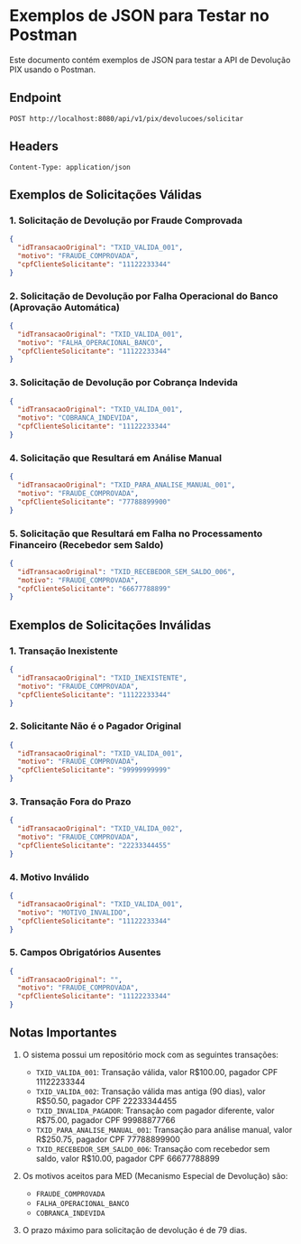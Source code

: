 # Exemplos de JSON para Testar no Postman

Este documento contém exemplos de JSON para testar a API de Devolução PIX usando o Postman.

## Endpoint

```
POST http://localhost:8080/api/v1/pix/devolucoes/solicitar
```

## Headers

```
Content-Type: application/json
```

## Exemplos de Solicitações Válidas

### 1. Solicitação de Devolução por Fraude Comprovada

```json
{
  "idTransacaoOriginal": "TXID_VALIDA_001",
  "motivo": "FRAUDE_COMPROVADA",
  "cpfClienteSolicitante": "11122233344"
}
```

### 2. Solicitação de Devolução por Falha Operacional do Banco (Aprovação Automática)

```json
{
  "idTransacaoOriginal": "TXID_VALIDA_001",
  "motivo": "FALHA_OPERACIONAL_BANCO",
  "cpfClienteSolicitante": "11122233344"
}
```

### 3. Solicitação de Devolução por Cobrança Indevida

```json
{
  "idTransacaoOriginal": "TXID_VALIDA_001",
  "motivo": "COBRANCA_INDEVIDA",
  "cpfClienteSolicitante": "11122233344"
}
```

### 4. Solicitação que Resultará em Análise Manual

```json
{
  "idTransacaoOriginal": "TXID_PARA_ANALISE_MANUAL_001",
  "motivo": "FRAUDE_COMPROVADA",
  "cpfClienteSolicitante": "77788899900"
}
```

### 5. Solicitação que Resultará em Falha no Processamento Financeiro (Recebedor sem Saldo)

```json
{
  "idTransacaoOriginal": "TXID_RECEBEDOR_SEM_SALDO_006",
  "motivo": "FRAUDE_COMPROVADA",
  "cpfClienteSolicitante": "66677788899"
}
```

## Exemplos de Solicitações Inválidas

### 1. Transação Inexistente

```json
{
  "idTransacaoOriginal": "TXID_INEXISTENTE",
  "motivo": "FRAUDE_COMPROVADA",
  "cpfClienteSolicitante": "11122233344"
}
```

### 2. Solicitante Não é o Pagador Original

```json
{
  "idTransacaoOriginal": "TXID_VALIDA_001",
  "motivo": "FRAUDE_COMPROVADA",
  "cpfClienteSolicitante": "99999999999"
}
```

### 3. Transação Fora do Prazo

```json
{
  "idTransacaoOriginal": "TXID_VALIDA_002",
  "motivo": "FRAUDE_COMPROVADA",
  "cpfClienteSolicitante": "22233344455"
}
```

### 4. Motivo Inválido

```json
{
  "idTransacaoOriginal": "TXID_VALIDA_001",
  "motivo": "MOTIVO_INVALIDO",
  "cpfClienteSolicitante": "11122233344"
}
```

### 5. Campos Obrigatórios Ausentes

```json
{
  "idTransacaoOriginal": "",
  "motivo": "FRAUDE_COMPROVADA",
  "cpfClienteSolicitante": "11122233344"
}
```

## Notas Importantes

1. O sistema possui um repositório mock com as seguintes transações:
   - `TXID_VALIDA_001`: Transação válida, valor R$100.00, pagador CPF 11122233344
   - `TXID_VALIDA_002`: Transação válida mas antiga (90 dias), valor R$50.50, pagador CPF 22233344455
   - `TXID_INVALIDA_PAGADOR`: Transação com pagador diferente, valor R$75.00, pagador CPF 99988877766
   - `TXID_PARA_ANALISE_MANUAL_001`: Transação para análise manual, valor R$250.75, pagador CPF 77788899900
   - `TXID_RECEBEDOR_SEM_SALDO_006`: Transação com recebedor sem saldo, valor R$10.00, pagador CPF 66677788899

2. Os motivos aceitos para MED (Mecanismo Especial de Devolução) são:
   - `FRAUDE_COMPROVADA`
   - `FALHA_OPERACIONAL_BANCO`
   - `COBRANCA_INDEVIDA`

3. O prazo máximo para solicitação de devolução é de 79 dias.